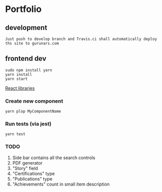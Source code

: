 # Portfolio

## development

    Just push to develop branch and Travis.ci shall automatically deploy
    ths site to gurunars.com

## frontend dev

    sudo npm install yarn
    yarn install
    yarn start

[React libraries](https://github.com/brillout/awesome-react-components)

### Create new component

    yarn plop MyComponentName

### Run tests (via jest)

    yarn test

### TODO

1. Side bar contains all the search controls
1. PDF generator
1. "Story" field
1. "Certifications" type
1. "Publications" type
1. "Achievements" count in small item description
